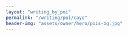 ```yaml
---
layout: "writing_by_poi"
permalink: "/writing/poi/cayo"
header-img: "assets/owner/hero/pois-bg.jpg"
---
```

